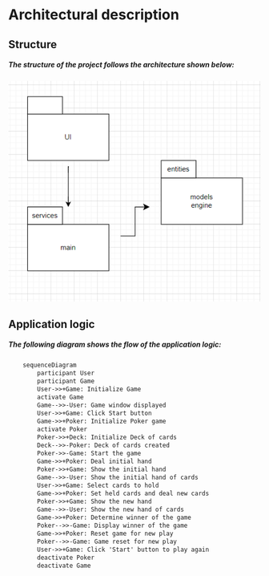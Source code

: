 # Architectural description
## Structure
##### The structure of the project follows the architecture shown below:
![Diagram](./pictures/architecture.png)

## Application logic
##### The following diagram shows the flow of the application logic:
```mermaid
    sequenceDiagram
        participant User
        participant Game
        User->>+Game: Initialize Game
        activate Game
        Game-->>-User: Game window displayed
        User->>+Game: Click Start button
        Game->>+Poker: Initialize Poker game
        activate Poker
        Poker->>+Deck: Initialize Deck of cards
        Deck-->>-Poker: Deck of cards created
        Poker->>-Game: Start the game
        Game->>+Poker: Deal initial hand
        Poker->>+Game: Show the initial hand
        Game-->>-User: Show the initial hand of cards
        User->>+Game: Select cards to hold
        Game->>+Poker: Set held cards and deal new cards
        Poker->>+Game: Show the new hand
        Game-->>-User: Show the new hand of cards
        Game->>+Poker: Determine winner of the game
        Poker-->>-Game: Display winner of the game
        Game->>+Poker: Reset game for new play
        Poker-->>-Game: Game reset for new play
        User->>+Game: Click 'Start' button to play again
        deactivate Poker
        deactivate Game
```